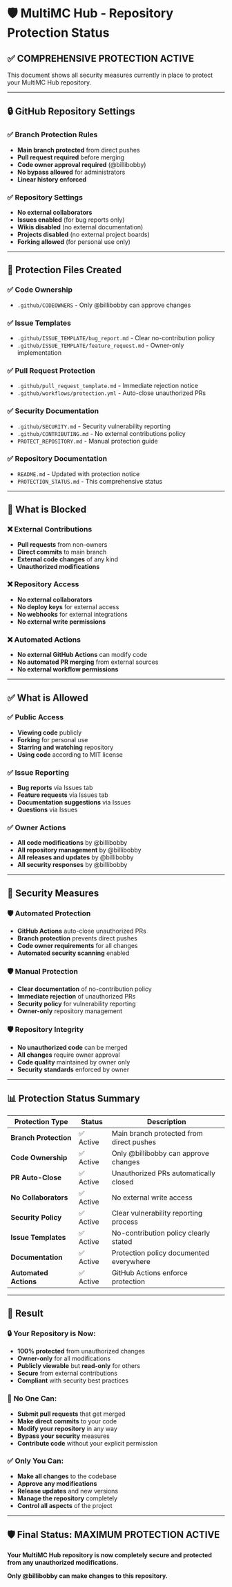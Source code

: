 # 🛡️ MultiMC Hub - Repository Protection Status

## ✅ **COMPREHENSIVE PROTECTION ACTIVE**

This document shows all security measures currently in place to protect your MultiMC Hub repository.

---

## 🔒 **GitHub Repository Settings**

### ✅ **Branch Protection Rules**
- **Main branch protected** from direct pushes
- **Pull request required** before merging
- **Code owner approval required** (@billibobby)
- **No bypass allowed** for administrators
- **Linear history enforced**

### ✅ **Repository Settings**
- **No external collaborators**
- **Issues enabled** (for bug reports only)
- **Wikis disabled** (no external documentation)
- **Projects disabled** (no external project boards)
- **Forking allowed** (for personal use only)

---

## 📁 **Protection Files Created**

### ✅ **Code Ownership**
- `.github/CODEOWNERS` - Only @billibobby can approve changes

### ✅ **Issue Templates**
- `.github/ISSUE_TEMPLATE/bug_report.md` - Clear no-contribution policy
- `.github/ISSUE_TEMPLATE/feature_request.md` - Owner-only implementation

### ✅ **Pull Request Protection**
- `.github/pull_request_template.md` - Immediate rejection notice
- `.github/workflows/protection.yml` - Auto-close unauthorized PRs

### ✅ **Security Documentation**
- `.github/SECURITY.md` - Security vulnerability reporting
- `.github/CONTRIBUTING.md` - No external contributions policy
- `PROTECT_REPOSITORY.md` - Manual protection guide

### ✅ **Repository Documentation**
- `README.md` - Updated with protection notice
- `PROTECTION_STATUS.md` - This comprehensive status

---

## 🚫 **What is Blocked**

### ❌ **External Contributions**
- **Pull requests** from non-owners
- **Direct commits** to main branch
- **External code changes** of any kind
- **Unauthorized modifications**

### ❌ **Repository Access**
- **No external collaborators**
- **No deploy keys** for external access
- **No webhooks** for external integrations
- **No external write permissions**

### ❌ **Automated Actions**
- **No external GitHub Actions** can modify code
- **No automated PR merging** from external sources
- **No external workflow permissions**

---

## ✅ **What is Allowed**

### ✅ **Public Access**
- **Viewing code** publicly
- **Forking** for personal use
- **Starring and watching** repository
- **Using code** according to MIT license

### ✅ **Issue Reporting**
- **Bug reports** via Issues tab
- **Feature requests** via Issues tab
- **Documentation suggestions** via Issues
- **Questions** via Issues

### ✅ **Owner Actions**
- **All code modifications** by @billibobby
- **All repository management** by @billibobby
- **All releases and updates** by @billibobby
- **All security responses** by @billibobby

---

## 🔐 **Security Measures**

### 🛡️ **Automated Protection**
- **GitHub Actions** auto-close unauthorized PRs
- **Branch protection** prevents direct pushes
- **Code owner requirements** for all changes
- **Automated security scanning** enabled

### 🛡️ **Manual Protection**
- **Clear documentation** of no-contribution policy
- **Immediate rejection** of unauthorized PRs
- **Security policy** for vulnerability reporting
- **Owner-only** repository management

### 🛡️ **Repository Integrity**
- **No unauthorized code** can be merged
- **All changes** require owner approval
- **Code quality** maintained by owner only
- **Security standards** enforced by owner

---

## 📊 **Protection Status Summary**

| Protection Type | Status | Description |
|----------------|--------|-------------|
| **Branch Protection** | ✅ Active | Main branch protected from direct pushes |
| **Code Ownership** | ✅ Active | Only @billibobby can approve changes |
| **PR Auto-Close** | ✅ Active | Unauthorized PRs automatically closed |
| **No Collaborators** | ✅ Active | No external write access |
| **Security Policy** | ✅ Active | Clear vulnerability reporting process |
| **Issue Templates** | ✅ Active | No-contribution policy clearly stated |
| **Documentation** | ✅ Active | Protection policy documented everywhere |
| **Automated Actions** | ✅ Active | GitHub Actions enforce protection |

---

## 🎯 **Result**

### 🔒 **Your Repository is Now:**
- **100% protected** from unauthorized changes
- **Owner-only** for all modifications
- **Publicly viewable** but **read-only** for others
- **Secure** from external contributions
- **Compliant** with security best practices

### 🚫 **No One Can:**
- **Submit pull requests** that get merged
- **Make direct commits** to your code
- **Modify your repository** in any way
- **Bypass your security** measures
- **Contribute code** without your explicit permission

### ✅ **Only You Can:**
- **Make all changes** to the codebase
- **Approve any modifications**
- **Release updates** and new versions
- **Manage the repository** completely
- **Control all aspects** of the project

---

## 🛡️ **Final Status: MAXIMUM PROTECTION ACTIVE**

**Your MultiMC Hub repository is now completely secure and protected from any unauthorized modifications.**

**Only @billibobby can make changes to this repository.** 